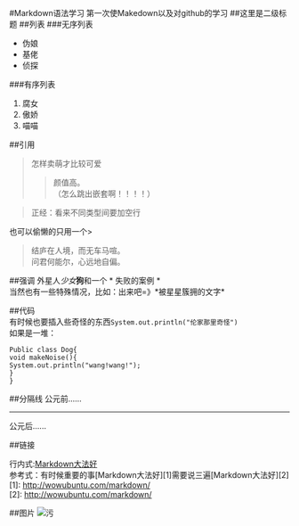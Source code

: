 #Markdown语法学习
第一次使Makedown以及对github的学习
##这里是二级标题
##列表
###无序列表
- 伪娘
- 基佬
- 侦探   
   
###有序列表
1. 腐女
2. 傲娇
3. 喵喵
  
##引用
>怎样卖萌才比较可爱
>>颜值高。  
>（怎么跳出嵌套啊！！！！）  
  
>正经：看来不同类型间要加空行  
  
也可以偷懒的只用一个>  
  
> 结庐在人境，而无车马喧。  
  问君何能尔，心远地自偏。  
    
##强调
外星人*少女***狗**和一个  * 失败的案例 *  
当然也有一些特殊情况，比如：出来吧=》\*被星星簇拥的文字\*    
  
##代码  
有时候也要插入些奇怪的东西`System.out.println("伦家那里奇怪")`  
如果是一堆：  
  
    Public class Dog{
    void makeNoise(){
    System.out.println("wang!wang!");
    }
    }  
  
##分隔线
公元前......  
***  
公元后......  
  
##链接
  
行内式:[Markdown大法好](http://wowubuntu.com/markdown/  "加Title的用处在哪里")  
参考式：有时候重要的事[Markdown大法好][1]需要说三遍[Markdown大法好][2]  
[1]: http://wowubuntu.com/markdown/  
[2]: http://wowubuntu.com/markdown/  
  
##图片
![污](https://ooo.0o0.ooo/2016/01/05/568b8a01a4fd1.jpg)





